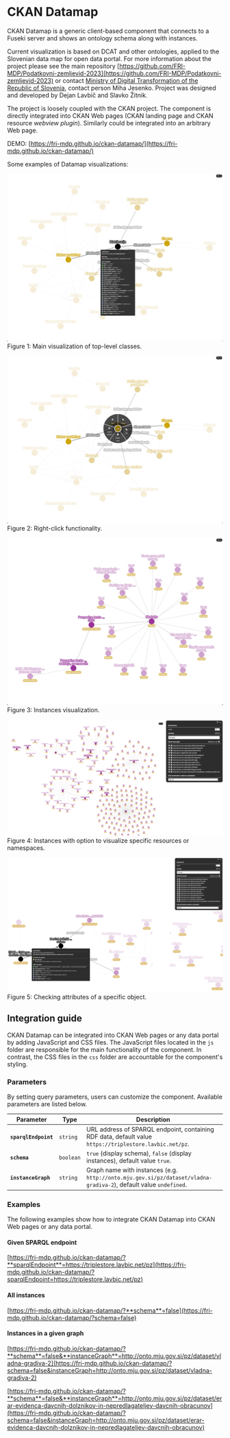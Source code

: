 # CKAN Datamap

CKAN Datamap is a generic client-based component that connects to a Fuseki server and shows an ontology schema along with instances.

Current visualization is based on DCAT and other ontologies, applied to the Slovenian data map for open data portal. For more information about the project please see the main repository [https://github.com/FRI-MDP/Podatkovni-zemljevid-2023](https://github.com/FRI-MDP/Podatkovni-zemljevid-2023) or contact [Ministry of Digital Transformation of the Republic of Slovenia](https://www.gov.si/en/state-authorities/ministries/ministry-of-digital-transformation/), contact person Miha Jesenko. Project was designed and developed by Dejan Lavbič and Slavko Žitnik.

The project is loosely coupled with the CKAN project. The component is directly integrated into CKAN Web pages (CKAN landing page and CKAN resource _webview plugin_). Similarly could be integrated into an arbitrary Web page.

DEMO: [https://fri-mdp.github.io/ckan-datamap/](https://fri-mdp.github.io/ckan-datamap/)

Some examples of Datamap visualizations:

![](datamap1.png)
Figure 1: Main visualization of top-level classes.

![](datamap2.png)
Figure 2: Right-click functionality.

![](datamap3.png)
Figure 3: Instances visualization.

![](datamap4.png)
Figure 4: Instances with option to visualize specific resources or namespaces.

![](datamap5.png)
Figure 5: Checking attributes of a specific object.

## Integration guide

CKAN Datamap can be integrated into CKAN Web pages or any data portal by adding JavaScript and CSS files. The JavaScript files located in the `js` folder are responsible for the main functionality of the component. In contrast, the CSS files in the `css` folder are accountable for the component's styling.

### Parameters

By setting query parameters, users can customize the component. Available parameters are listed below.

| Parameter            | Type      | Description                                                                                                       |
| -------------------- | --------- | ----------------------------------------------------------------------------------------------------------------- |
| **`sparqlEndpoint`** | `string`  | URL address of SPARQL endpoint, containing RDF data, default value `https://triplestore.lavbic.net/pz`.           |
| **`schema`**         | `boolean` | `true` (display schema), `false` (display instances), default value `true`.                                       |
| **`instanceGraph`**  | `string`  | Graph name with instances (e.g. `http://onto.mju.gov.si/pz/dataset/vladna-gradiva-2`), default value `undefined`. |

### Examples

The following examples show how to integrate CKAN Datamap into CKAN Web pages or any data portal.

#### Given SPARQL endpoint

[https://fri-mdp.github.io/ckan-datamap/?**sparqlEndpoint**=https://triplestore.lavbic.net/pz](https://fri-mdp.github.io/ckan-datamap/?sparqlEndpoint=https://triplestore.lavbic.net/pz)

#### All instances

[https://fri-mdp.github.io/ckan-datamap/?**schema**=false](https://fri-mdp.github.io/ckan-datamap/?schema=false)

#### Instances in a given graph

[https://fri-mdp.github.io/ckan-datamap/?**schema**=false&**instanceGraph**=http://onto.mju.gov.si/pz/dataset/vladna-gradiva-2](https://fri-mdp.github.io/ckan-datamap/?schema=false&instanceGraph=http://onto.mju.gov.si/pz/dataset/vladna-gradiva-2)

[https://fri-mdp.github.io/ckan-datamap/?**schema**=false&**instanceGraph**=http://onto.mju.gov.si/pz/dataset/erar-evidenca-davcnih-dolznikov-in-nepredlagateljev-davcnih-obracunov](https://fri-mdp.github.io/ckan-datamap/?schema=false&instanceGraph=http://onto.mju.gov.si/pz/dataset/erar-evidenca-davcnih-dolznikov-in-nepredlagateljev-davcnih-obracunov)
